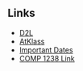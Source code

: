  ## Links
- [D2L](https://learn.georgebrown.ca)
- [AtKlass](https://app.atklass.com)
- [Important Dates](https://www.georgebrown.ca/current-students/important-dates?term=27246&category=131)
- [COMP 1238 Link](comp1238.md)
